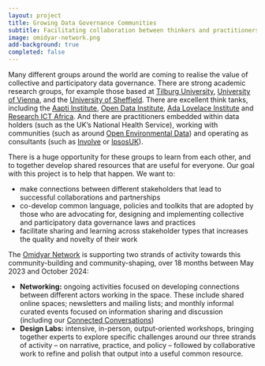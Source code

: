 ```yaml
---
layout: project
title: Growing Data Governance Communities
subtitle: Facilitating collaboration between thinkers and practitioners
image: omidyar-network.png
add-background: true
completed: false
---
```


Many different groups around the world are coming to realise the value of collective and participatory data governance. There are strong academic research groups, for example those based at [Tilburg University](https://www.tilburguniversity.edu/staff/l-e-m-taylor), [University of Vienna](https://politikwissenschaft.univie.ac.at/en/about-us/staff/prainsack/), and the [University of Sheffield](https://livingwithdata.org/). There are excellent think tanks, including the [Aapti Institute](https://aapti.in/), [Open Data Institute](https://theodi.org/), [Ada Lovelace Institute](https://www.adalovelaceinstitute.org/) and [Research ICT Africa](https://researchictafrica.net/). And there are practitioners embedded within data holders (such as the UK’s National Health Service), working with communities (such as around [Open Environmental Data](https://www.openenvironmentaldata.org/)) and operating as consultants (such as [Involve](https://involve.org.uk/) or [IpsosUK](https://www.ipsos.com/en-uk)).

There is a huge opportunity for these groups to learn from each other, and to together develop shared resources that are useful for everyone. Our goal with this project is to help that happen. We want to:

* make connections between different stakeholders that lead to successful collaborations and partnerships
* co-develop common language, policies and toolkits that are adopted by those who are advocating for, designing and implementing collective and participatory data governance laws and practices
* facilitate sharing and learning across stakeholder types that increases the quality and novelty of their work

<!--more-->

The [Omidyar Network](https://omidyar.com/) is supporting two strands of activity towards this community-building and community-shaping, over 18 months between May 2023 and October 2024:

* **Networking:** ongoing activities focused on developing connections between different actors working in the space. These include shared online spaces; newsletters and mailing lists; and monthly informal curated events focused on information sharing and discussion (including our [Connected Conversations](https://connectedbydata.org/projects/2023-connected-conversations))
* **Design Labs:** intensive, in-person, output-oriented workshops, bringing together experts to explore specific challenges around our three strands of activity – on narrative, practice, and policy – followed by collaborative work to refine and polish that output into a useful common resource.
